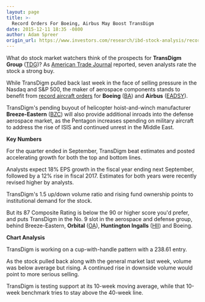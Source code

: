 ```yaml
---
layout: page
title: >-
  Record Orders For Boeing, Airbus May Boost TransDigm
date: 2015-12-11 18:35 -0800
author: Adam Spreer
origin_url: https://www.investors.com/research/ibd-stock-analysis/record-orders-may-boost-transdigm/
---
```





  

What do stock market watchers think of the prospects for **TransDigm Group** ([TDG](https://research.investors.com/quote.aspx?symbol=TDG))? As [American Trade Journal](http://www.americantradejournal.com/analyst-price-target-on-transdigm-group-incorporated-nysetdg/6160849/) reported, seven analysts rate the stock a strong buy.

  

While TransDigm pulled back last week in the face of selling pressure in the Nasdaq and S&P 500, the maker of aerospace components stands to benefit from [record aircraft orders](http://news.investors.com/business-the-new-america/120815-784332-transdigm-moves-up-the-aerospace-food-chain-via-acquisitions.htm) for **Boeing** ([BA](https://research.investors.com/quote.aspx?symbol=BA)) and **Airbus** ([EADSY](https://research.investors.com/quote.aspx?symbol=EADSY)).

  

TransDigm's pending buyout of helicopter hoist-and-winch manufacturer **Breeze-Eastern** ([BZC](https://research.investors.com/quote.aspx?symbol=BZC)) will also provide additional inroads into the defense aerospace market, as the Pentagon increases spending on military aircraft to address the rise of ISIS and continued unrest in the Middle East.

  

**Key Numbers**

  

For the quarter ended in September, TransDigm beat estimates and posted accelerating growth for both the top and bottom lines.

  

Analysts expect 18% EPS growth in the fiscal year ending next September, followed by a 12% rise in fiscal 2017. Estimates for both years were recently revised higher by analysts.

  

TransDigm's 1.5 up/down volume ratio and rising fund ownership points to institutional demand for the stock.

  

But its 87 Composite Rating is below the 90 or higher score you'd prefer, and puts TransDigm in the No. 9 slot in the aerospace and defense group, behind Breeze-Eastern, **Orbital** ([OA](https://research.investors.com/quote.aspx?symbol=OA)), **Huntington Ingalls** ([HII](https://research.investors.com/quote.aspx?symbol=HII)) and Boeing.

  

**Chart Analysis**

  

TransDigm is working on a cup-with-handle pattern with a 238.61 entry.

  

As the stock pulled back along with the general market last week, volume was below average but rising. A continued rise in downside volume would point to more serious selling.

  

TransDigm is testing support at its 10-week moving average, while that 10-week benchmark tries to stay above the 40-week line.




